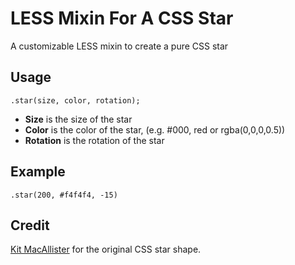 LESS Mixin For A CSS Star
===================

A customizable LESS mixin to create a pure CSS star

Usage
-----
`.star(size, color, rotation);`

*  **Size** is the size of the star
*  **Color** is the color of the star, (e.g. #000, red or rgba(0,0,0,0.5))
*  **Rotation** is the rotation of the star

Example
-------
`.star(200, #f4f4f4, -15)`	

Credit
------
[Kit MacAllister](http://kitmacallister.com/2011/css-only-5-point-star/) for the original CSS star shape.